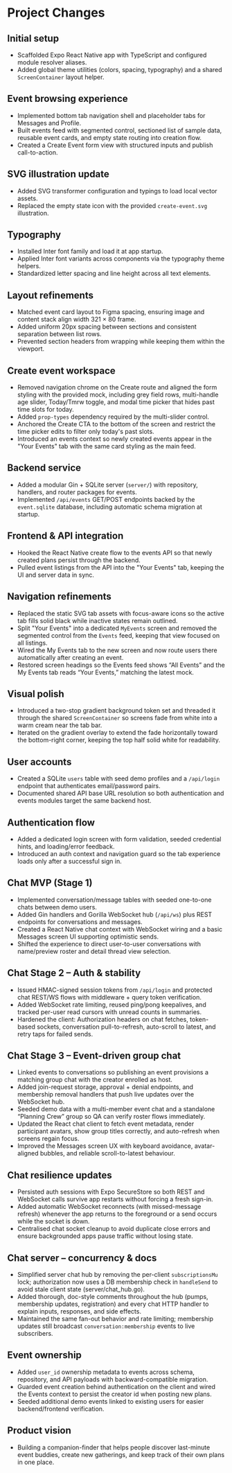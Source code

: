 # Project Changes

## Initial setup
- Scaffolded Expo React Native app with TypeScript and configured module resolver aliases.
- Added global theme utilities (colors, spacing, typography) and a shared `ScreenContainer` layout helper.

## Event browsing experience
- Implemented bottom tab navigation shell and placeholder tabs for Messages and Profile.
- Built events feed with segmented control, sectioned list of sample data, reusable event cards, and empty state routing into creation flow.
- Created a Create Event form view with structured inputs and publish call-to-action.

## SVG illustration update
- Added SVG transformer configuration and typings to load local vector assets.
- Replaced the empty state icon with the provided `create-event.svg` illustration.

## Typography
- Installed Inter font family and load it at app startup.
- Applied Inter font variants across components via the typography theme helpers.
- Standardized letter spacing and line height across all text elements.

## Layout refinements
- Matched event card layout to Figma spacing, ensuring image and content stack align width 321 × 80 frame.
- Added uniform 20px spacing between sections and consistent separation between list rows.
- Prevented section headers from wrapping while keeping them within the viewport.

## Create event workspace
- Removed navigation chrome on the Create route and aligned the form styling with the provided mock, including grey field rows, multi-handle age slider, Today/Tmrw toggle, and modal time picker that hides past time slots for today.
- Added `prop-types` dependency required by the multi-slider control.
- Anchored the Create CTA to the bottom of the screen and restrict the time picker edits to filter only today's past slots.
- Introduced an events context so newly created events appear in the "Your Events" tab with the same card styling as the main feed.

## Backend service
- Added a modular Gin + SQLite server (`server/`) with repository, handlers, and router packages for events.
- Implemented `/api/events` GET/POST endpoints backed by the `event.sqlite` database, including automatic schema migration at startup.

## Frontend & API integration
- Hooked the React Native create flow to the events API so that newly created plans persist through the backend.
- Pulled event listings from the API into the "Your Events" tab, keeping the UI and server data in sync.

## Navigation refinements
- Replaced the static SVG tab assets with focus-aware icons so the active tab fills solid black while inactive states remain outlined.
- Split "Your Events" into a dedicated `MyEvents` screen and removed the segmented control from the `Events` feed, keeping that view focused on all listings.
- Wired the My Events tab to the new screen and now route users there automatically after creating an event.
- Restored screen headings so the Events feed shows “All Events” and the My Events tab reads “Your Events,” matching the latest mock.

## Visual polish
- Introduced a two-stop gradient background token set and threaded it through the shared `ScreenContainer` so screens fade from white into a warm cream near the tab bar.
- Iterated on the gradient overlay to extend the fade horizontally toward the bottom-right corner, keeping the top half solid white for readability.

## User accounts
- Created a SQLite `users` table with seed demo profiles and a `/api/login` endpoint that authenticates email/password pairs.
- Documented shared API base URL resolution so both authentication and events modules target the same backend host.

## Authentication flow
- Added a dedicated login screen with form validation, seeded credential hints, and loading/error feedback.
- Introduced an auth context and navigation guard so the tab experience loads only after a successful sign in.

## Chat MVP (Stage 1)
- Implemented conversation/message tables with seeded one-to-one chats between demo users.
- Added Gin handlers and Gorilla WebSocket hub (`/api/ws`) plus REST endpoints for conversations and messages.
- Created a React Native chat context with WebSocket wiring and a basic Messages screen UI supporting optimistic sends.
- Shifted the experience to direct user-to-user conversations with name/preview roster and detail thread view selection.

## Chat Stage 2 – Auth & stability
- Issued HMAC-signed session tokens from `/api/login` and protected chat REST/WS flows with middleware + query token verification.
- Added WebSocket rate limiting, reused ping/pong keepalives, and tracked per-user read cursors with unread counts in summaries.
- Hardened the client: Authorization headers on chat fetches, token-based sockets, conversation pull-to-refresh, auto-scroll to latest, and retry taps for failed sends.

## Chat Stage 3 – Event-driven group chat
- Linked events to conversations so publishing an event provisions a matching group chat with the creator enrolled as host.
- Added join-request storage, approval + denial endpoints, and membership removal handlers that push live updates over the WebSocket hub.
- Seeded demo data with a multi-member event chat and a standalone “Planning Crew” group so QA can verify roster flows immediately.
- Updated the React chat client to fetch event metadata, render participant avatars, show group titles correctly, and auto-refresh when screens regain focus.
- Improved the Messages screen UX with keyboard avoidance, avatar-aligned bubbles, and reliable scroll-to-latest behaviour.

## Chat resilience updates
- Persisted auth sessions with Expo SecureStore so both REST and WebSocket calls survive app restarts without forcing a fresh sign-in.
- Added automatic WebSocket reconnects (with missed-message refresh) whenever the app returns to the foreground or a send occurs while the socket is down.
- Centralised chat socket cleanup to avoid duplicate close errors and ensure backgrounded apps pause traffic without losing state.

## Chat server – concurrency & docs
- Simplified server chat hub by removing the per-client `subscriptionsMu` lock; authorization now uses a DB membership check in `handleSend` to avoid stale client state (server/chat_hub.go).
- Added thorough, doc-style comments throughout the hub (pumps, membership updates, registration) and every chat HTTP handler to explain inputs, responses, and side effects.
- Maintained the same fan-out behavior and rate limiting; membership updates still broadcast `conversation:membership` events to live subscribers.

## Event ownership
- Added `user_id` ownership metadata to events across schema, repository, and API payloads with backward-compatible migration.
- Guarded event creation behind authentication on the client and wired the Events context to persist the creator id when posting new plans.
- Seeded additional demo events linked to existing users for easier backend/frontend verification.

## Product vision
- Building a companion-finder that helps people discover last-minute event buddies, create new gatherings, and keep track of their own plans in one place.
